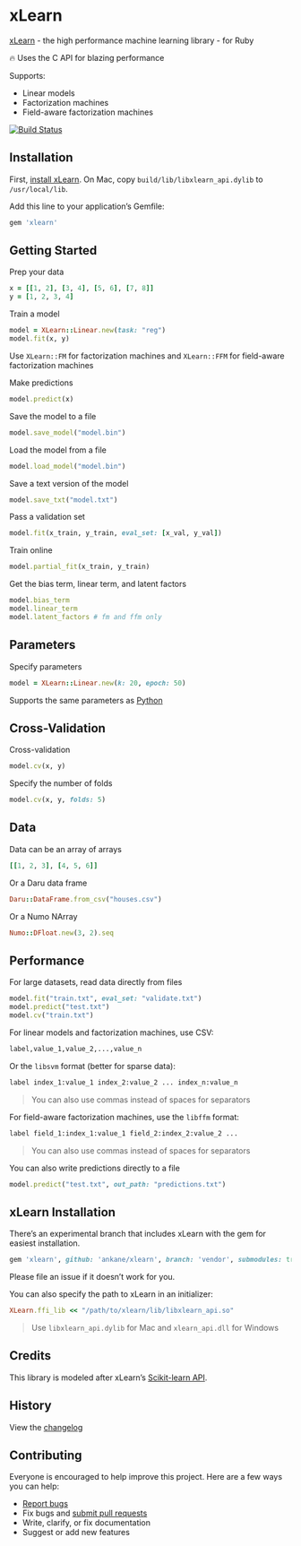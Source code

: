 # xLearn

[xLearn](https://github.com/aksnzhy/xlearn) - the high performance machine learning library - for Ruby

:fire: Uses the C API for blazing performance

Supports:

- Linear models
- Factorization machines
- Field-aware factorization machines

[![Build Status](https://travis-ci.org/ankane/xlearn.svg?branch=master)](https://travis-ci.org/ankane/xlearn)

## Installation

First, [install xLearn](https://xlearn-doc.readthedocs.io/en/latest/install/index.html). On Mac, copy `build/lib/libxlearn_api.dylib` to `/usr/local/lib`.

Add this line to your application’s Gemfile:

```ruby
gem 'xlearn'
```

## Getting Started

Prep your data

```ruby
x = [[1, 2], [3, 4], [5, 6], [7, 8]]
y = [1, 2, 3, 4]
```

Train a model

```ruby
model = XLearn::Linear.new(task: "reg")
model.fit(x, y)
```

Use `XLearn::FM` for factorization machines and `XLearn::FFM` for field-aware factorization machines

Make predictions

```ruby
model.predict(x)
```

Save the model to a file

```ruby
model.save_model("model.bin")
```

Load the model from a file

```ruby
model.load_model("model.bin")
```

Save a text version of the model

```ruby
model.save_txt("model.txt")
```

Pass a validation set

```ruby
model.fit(x_train, y_train, eval_set: [x_val, y_val])
```

Train online

```ruby
model.partial_fit(x_train, y_train)
```

Get the bias term, linear term, and latent factors

```ruby
model.bias_term
model.linear_term
model.latent_factors # fm and ffm only
```

## Parameters

Specify parameters

```ruby
model = XLearn::Linear.new(k: 20, epoch: 50)
```

Supports the same parameters as [Python](https://xlearn-doc.readthedocs.io/en/latest/all_api/index.html)

## Cross-Validation

Cross-validation

```ruby
model.cv(x, y)
```

Specify the number of folds

```ruby
model.cv(x, y, folds: 5)
```

## Data

Data can be an array of arrays

```ruby
[[1, 2, 3], [4, 5, 6]]
```

Or a Daru data frame

```ruby
Daru::DataFrame.from_csv("houses.csv")
```

Or a Numo NArray

```ruby
Numo::DFloat.new(3, 2).seq
```

## Performance

For large datasets, read data directly from files

```ruby
model.fit("train.txt", eval_set: "validate.txt")
model.predict("test.txt")
model.cv("train.txt")
```

For linear models and factorization machines, use CSV:

```txt
label,value_1,value_2,...,value_n
```

Or the `libsvm` format (better for sparse data):

```txt
label index_1:value_1 index_2:value_2 ... index_n:value_n
```

> You can also use commas instead of spaces for separators

For field-aware factorization machines, use the `libffm` format:

```txt
label field_1:index_1:value_1 field_2:index_2:value_2 ...
```

> You can also use commas instead of spaces for separators

You can also write predictions directly to a file

```ruby
model.predict("test.txt", out_path: "predictions.txt")
```

## xLearn Installation

There’s an experimental branch that includes xLearn with the gem for easiest installation.

```ruby
gem 'xlearn', github: 'ankane/xlearn', branch: 'vendor', submodules: true
```

Please file an issue if it doesn’t work for you.

You can also specify the path to xLearn in an initializer:

```ruby
XLearn.ffi_lib << "/path/to/xlearn/lib/libxlearn_api.so"
```

> Use `libxlearn_api.dylib` for Mac and `xlearn_api.dll` for Windows

## Credits

This library is modeled after xLearn’s [Scikit-learn API](https://xlearn-doc.readthedocs.io/en/latest/python_api/index.html).

## History

View the [changelog](https://github.com/ankane/xlearn/blob/master/CHANGELOG.md)

## Contributing

Everyone is encouraged to help improve this project. Here are a few ways you can help:

- [Report bugs](https://github.com/ankane/xlearn/issues)
- Fix bugs and [submit pull requests](https://github.com/ankane/xlearn/pulls)
- Write, clarify, or fix documentation
- Suggest or add new features
